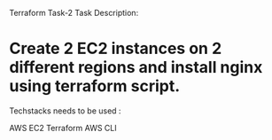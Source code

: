 Terraform Task-2
Task Description:
# Create 2 EC2 instances on 2 different regions and install nginx using terraform script.

Techstacks needs to be used : 

AWS EC2
Terraform
AWS CLI
